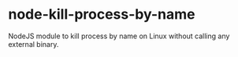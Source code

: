 # node-kill-process-by-name
NodeJS module to kill process by name on Linux without calling any external binary.
